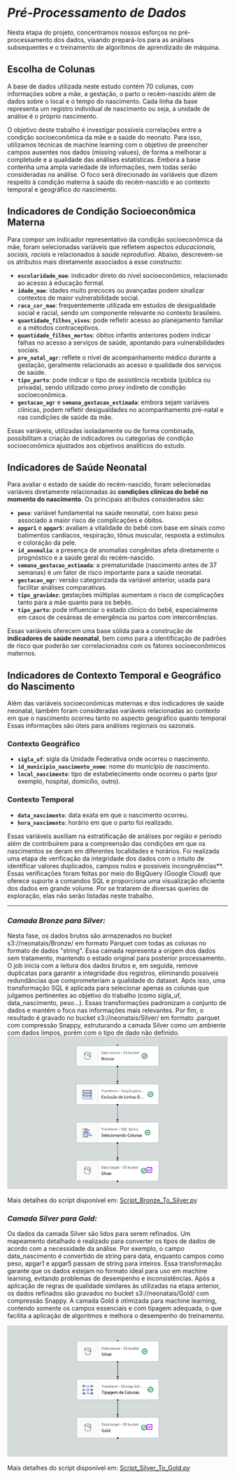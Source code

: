 # *Pré-Processamento de Dados*
Nesta etapa do projeto, concentramos nossos esforços no pré-processamento dos dados, visando prepará-los para as análises subsequentes e o treinamento de algoritmos de aprendizado de máquina.

## Escolha de Colunas

A base de dados utilizada neste estudo contém 70 colunas, com informações sobre a mãe, a gestação, o parto o recém-nascido além de dados sobre o local e o tempo do nascimento. Cada linha da base representa um registro individual de nascimento ou seja, a unidade de análise é o próprio nascimento.

O objetivo deste trabalho é investigar possíveis correlações entre a condição socioeconômica da mãe e a saúde do neonato. Para isso, utilizamos técnicas de machine learning com o objetivo de preencher campos ausentes nos dados (missing values), de forma a melhorar a completude e a qualidade das análises estatísticas. Embora a base contenha uma ampla variedade de informações, nem todas serão consideradas na análise. O foco será direcionado às variáveis que dizem respeito à condição materna à saúde do recém-nascido e ao contexto temporal e geográfico do nascimento.

## Indicadores de Condição Socioeconômica Materna

Para compor um indicador representativo da condição socioeconômica da mãe, foram selecionadas variáveis que refletem aspectos *educacionais, sociais, raciais* e relacionados à *saúde reprodutiva*. Abaixo, descrevem-se os atributos mais diretamente associados a esse constructo:

- **`escolaridade_mae`**: indicador direto do nível socioeconômico, relacionado ao acesso à educação formal.
- **`idade_mae`**: idades muito precoces ou avançadas podem sinalizar contextos de maior vulnerabilidade social.
- **`raca_cor_mae`**: frequentemente utilizada em estudos de desigualdade social e racial, sendo um componente relevante no contexto brasileiro.
- **`quantidade_filhos_vivos`**: pode refletir acesso ao planejamento familiar e a métodos contraceptivos.
- **`quantidade_filhos_mortos`**: óbitos infantis anteriores podem indicar falhas no acesso a serviços de saúde, apontando para vulnerabilidades sociais.
- **`pre_natal_agr`**: reflete o nível de acompanhamento médico durante a gestação, geralmente relacionado ao acesso e qualidade dos serviços de saúde.
- **`tipo_parto`**: pode indicar o tipo de assistência recebida (pública ou privada), sendo utilizado como *proxy* indireto de condição socioeconômica.
- **`gestacao_agr`** e **`semana_gestacao_estimada`**: embora sejam variáveis clínicas, podem refletir desigualdades no acompanhamento pré-natal e nas condições de saúde da mãe.

Essas variáveis, utilizadas isoladamente ou de forma combinada, possibilitam a criação de indicadores ou categorias de condição socioeconômica ajustados aos objetivos analíticos do estudo.

## Indicadores de Saúde Neonatal

Para avaliar o estado de saúde do recém-nascido, foram selecionadas variáveis diretamente relacionadas às **condições clínicas do bebê no momento do nascimento**. Os principais atributos considerados são:

- **`peso`**: variável fundamental na saúde neonatal, com baixo peso associado a maior risco de complicações e óbitos.
- **`apgar1`** e **`apgar5`**: avaliam a vitalidade do bebê com base em sinais como batimentos cardíacos, respiração, tônus muscular, resposta a estímulos e coloração da pele.
- **`id_anomalia`**: a presença de anomalias congênitas afeta diretamente o prognóstico e a saúde geral do recém-nascido.
- **`semana_gestacao_estimada`**: a prematuridade (nascimento antes de 37 semanas) é um fator de risco importante para a saúde neonatal.
- **`gestacao_agr`**: versão categorizada da variável anterior, usada para facilitar análises comparativas.
- **`tipo_gravidez`**: gestações múltiplas aumentam o risco de complicações tanto para a mãe quanto para os bebês.
- **`tipo_parto`**: pode influenciar o estado clínico do bebê, especialmente em casos de cesáreas de emergência ou partos com intercorrências.


Essas variáveis oferecem uma base sólida para a construção de **indicadores de saúde neonatal**, bem como para a identificação de padrões de risco que poderão ser correlacionados com os fatores socioeconômicos maternos.


## Indicadores de Contexto Temporal e Geográfico do Nascimento

Além das variáveis socioeconômicas maternas e dos indicadores de saúde neonatal, também foram consideradas variáveis relacionadas ao contexto em que o nascimento ocorreu tanto no aspecto geográfico quanto temporal Essas informações são úteis para análises regionais ou sazonais.

###  Contexto Geográfico

- **`sigla_uf`**: sigla da Unidade Federativa onde ocorreu o nascimento.
- **`id_municipio_nascimento_nome`**: nome do município de nascimento.
- **`local_nascimento`**: tipo de estabelecimento onde ocorreu o parto (por exemplo, hospital, domicílio, outro).

### Contexto Temporal

- **`data_nascimento`**: data exata em que o nascimento ocorreu.
- **`hora_nascimento`**: horário em que o parto foi realizado.

Essas variáveis auxiliam na estratificação de análises por região e período além de contribuírem para a compreensão das condições em que os nascimentos se deram em diferentes localidades e horários.
Foi realizada uma etapa de verificação da integridade dos dados com o intuito de identificar valores duplicados, campos nulos e possíveis incongruências**. Essas verificações foram feitas por meio do BigQuery (Google Cloud) que oferece suporte a comandos SQL e proporciona uma visualização eficiente dos dados em grande volume. Por se tratarem de diversas queries de exploração, elas não serão listadas neste trabalho.

---


### *Camada Bronze para Silver:*
Nesta fase, os dados brutos são armazenados no bucket s3://neonatais/Bronze/ em formato Parquet com todas as colunas no formato de dados "string". Essa camada representa a origem dos dados sem tratamento, mantendo o estado original para posterior processamento.
O job inicia com a leitura dos dados brutos e, em seguida, remove duplicatas para garantir a integridade dos registros, eliminando possíveis redundâncias que comprometeriam a qualidade do dataset. Após isso, uma transformação SQL é aplicada para selecionar apenas as colunas que julgamos pertinentes ao objetivo do trabalho (como sigla_uf, data_nascimento, peso...). Essas transformações padronizam o conjunto de dados e mantém o foco nas informações mais relevantes. Por fim, o resultado é gravado no bucket s3://neonatais/Silver/ em formato .parquet com compressão Snappy, estruturando a camada Silver como um ambiente com dados limpos, porém com o tipo de dado não definido. 
![image alt](https://github.com/Tecnologia-em-Banco-de-Dados-PUC-Minas/eixo5_grupo3_20251/blob/main/Bronze_To_Silver.png?raw=true)

Mais detalhes do script disponível em: 
[Script_Bronze_To_Silver.py](../Script_Bronze_To_Silver.py)

### *Camada Silver para Gold:*

Os dados da camada Silver são lidos para serem refinados. Um mapeamento detalhado é realizado para converter os tipos de dados de acordo com a necessidade da análise. Por exemplo, o campo data_nascimento é convertido de string para data, enquanto campos como peso, apgar1 e apgar5 passam de string para inteiros. Essa transformação garante que os dados estejam no formato ideal para uso em machine learning, evitando problemas de desempenho e inconsistências. Após a aplicação de regras de qualidade similares às utilizadas na etapa anterior, os dados refinados são gravados no bucket s3://neonatais/Gold/ com compressão Snappy. A camada Gold é otimizada para machine learning, contendo somente os campos essenciais e com tipagem adequada, o que facilita a aplicação de algoritmos e melhora o desempenho do treinamento.

![image alt](https://github.com/Tecnologia-em-Banco-de-Dados-PUC-Minas/eixo5_grupo3_20251/blob/main/Silver_To_Gold.png?raw=true)

Mais detalhes do script disponível em: 
[Script_Silver_To_Gold.py](../Script_Silver_To_Gold.py)

